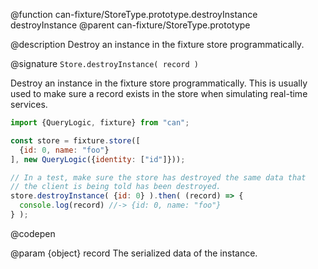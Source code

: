 @function can-fixture/StoreType.prototype.destroyInstance destroyInstance
@parent can-fixture/StoreType.prototype

@description Destroy an instance in the fixture store programmatically.

@signature `Store.destroyInstance( record )`

  Destroy an instance in the fixture store programmatically. This is usually
  used to make sure a record exists in the store when simulating real-time services.

  ```js
  import {QueryLogic, fixture} from "can";

  const store = fixture.store([
    {id: 0, name: "foo"}
  ], new QueryLogic({identity: ["id"]}));

  // In a test, make sure the store has destroyed the same data that
  // the client is being told has been destroyed.
  store.destroyInstance( {id: 0} ).then( (record) => {
    console.log(record) //-> {id: 0, name: "foo"}
  } );
  ```
  @codepen

  @param {object} record The serialized data of the instance.